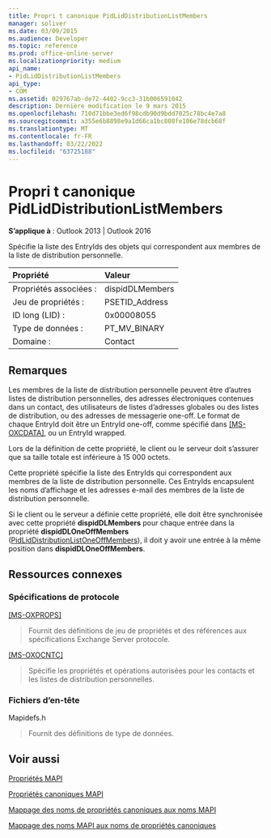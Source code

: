 ```yaml
---
title: Propri t canonique PidLidDistributionListMembers
manager: soliver
ms.date: 03/09/2015
ms.audience: Developer
ms.topic: reference
ms.prod: office-online-server
ms.localizationpriority: medium
api_name:
- PidLidDistributionListMembers
api_type:
- COM
ms.assetid: 029767ab-de72-4402-9cc3-31b006591042
description: Dernière modification le 9 mars 2015
ms.openlocfilehash: 710d71bbe3ed6f98cdb90d9bdd7025c78bc4e7a8
ms.sourcegitcommit: a355e6b8898e9a1d66ca1bc808fe106e78dcb68f
ms.translationtype: MT
ms.contentlocale: fr-FR
ms.lasthandoff: 03/22/2022
ms.locfileid: "63725188"
---
```

# <a name="pidliddistributionlistmembers-canonical-property"></a>Propri t canonique PidLidDistributionListMembers

  
  
**S’applique à** : Outlook 2013 | Outlook 2016 
  
Spécifie la liste des EntryIds des objets qui correspondent aux membres de la liste de distribution personnelle.
  
|Propriété |Valeur |
|:-----|:-----|
|Propriétés associées :  <br/> |dispidDLMembers  <br/> |
|Jeu de propriétés :  <br/> |PSETID_Address  <br/> |
|ID long (LID) :  <br/> |0x00008055  <br/> |
|Type de données :  <br/> |PT_MV_BINARY  <br/> |
|Domaine :  <br/> |Contact  <br/> |
   
## <a name="remarks"></a>Remarques

Les membres de la liste de distribution personnelle peuvent être d’autres listes de distribution personnelles, des adresses électroniques contenues dans un contact, des utilisateurs de listes d’adresses globales ou des listes de distribution, ou des adresses de messagerie one-off. Le format de chaque EntryId doit être un EntryId one-off, comme spécifié dans [[MS-OXCDATA],](https://msdn.microsoft.com/library/1afa0cd9-b1a0-4520-b623-bf15030af5d8%28Office.15%29.aspx) ou un EntryId wrapped. 
  
Lors de la définition de cette propriété, le client ou le serveur doit s’assurer que sa taille totale est inférieure à 15 000 octets.
  
Cette propriété spécifie la liste des EntryIds qui correspondent aux membres de la liste de distribution personnelle. Ces EntryIds encapsulent les noms d’affichage et les adresses e-mail des membres de la liste de distribution personnelle.
  
Si le client ou le serveur a définie cette propriété, elle doit être synchronisée avec cette propriété **dispidDLMembers** pour chaque entrée dans la propriété **dispidDLOneOffMembers** ([PidLidDistributionListOneOffMembers](pidliddistributionlistoneoffmembers-canonical-property.md)), il doit y avoir une entrée à la même position dans **dispidDLOneOffMembers**.
  
## <a name="related-resources"></a>Ressources connexes

### <a name="protocol-specifications"></a>Spécifications de protocole

[[MS-OXPROPS]](https://msdn.microsoft.com/library/f6ab1613-aefe-447d-a49c-18217230b148%28Office.15%29.aspx)
  
> Fournit des définitions de jeu de propriétés et des références aux spécifications Exchange Server protocole.
    
[[MS-OXOCNTC]](https://msdn.microsoft.com/library/9b636532-9150-4836-9635-9c9b756c9ccf%28Office.15%29.aspx)
  
> Spécifie les propriétés et opérations autorisées pour les contacts et les listes de distribution personnelles.
    
### <a name="header-files"></a>Fichiers d’en-tête

Mapidefs.h
  
> Fournit des définitions de type de données.
    
## <a name="see-also"></a>Voir aussi



[Propriétés MAPI](mapi-properties.md)
  
[Propriétés canoniques MAPI](mapi-canonical-properties.md)
  
[Mappage des noms de propriétés canoniques aux noms MAPI](mapping-canonical-property-names-to-mapi-names.md)
  
[Mappage des noms MAPI aux noms de propriétés canoniques](mapping-mapi-names-to-canonical-property-names.md)

